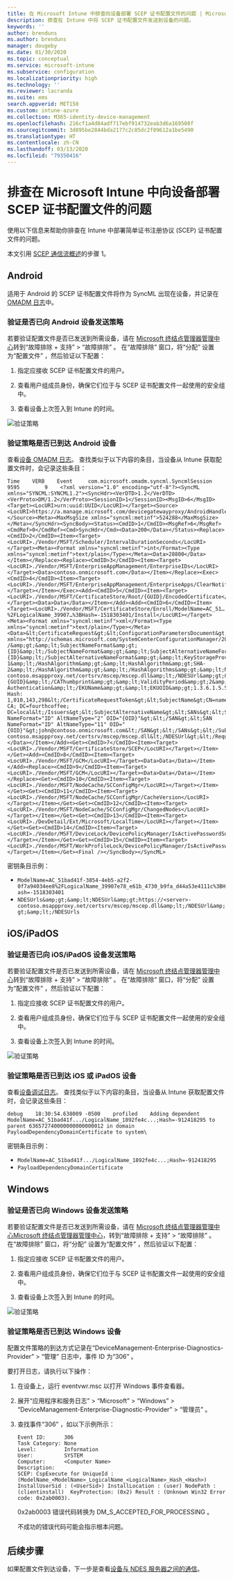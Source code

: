 ```yaml
---
title: 在 Microsoft Intune 中排查向设备部署 SCEP 证书配置文件的问题 | Microsoft Docs
description: 排查在 Intune 中将 SCEP 证书配置文件发送到设备的问题。
keywords: ''
author: brenduns
ms.author: brenduns
manager: dougeby
ms.date: 01/30/2020
ms.topic: conceptual
ms.service: microsoft-intune
ms.subservice: configuration
ms.localizationpriority: high
ms.technology: ''
ms.reviewer: lacranda
ms.suite: ems
search.appverid: MET150
ms.custom: intune-azure
ms.collection: M365-identity-device-management
ms.openlocfilehash: 216cf1a4d84adf717ebf914732eab3d6a169508f
ms.sourcegitcommit: 3d895be2844bda2177c2c85dc2f09612a1be5490
ms.translationtype: HT
ms.contentlocale: zh-CN
ms.lasthandoff: 03/13/2020
ms.locfileid: "79350416"
---
```

# <a name="troubleshoot-deployment-of-a-scep-certificate-profile-to-devices-in-microsoft-intune"></a>排查在 Microsoft Intune 中向设备部署 SCEP 证书配置文件的问题

使用以下信息来帮助你排查在 Intune 中部署简单证书注册协议 (SCEP) 证书配置文件的问题。

本文引用 [SCEP 通信流概述](troubleshoot-scep-certificate-profiles.md)的步骤 1。


## <a name="android"></a>Android

适用于 Android 的 SCEP 证书配置文件将作为 SyncML 出现在设备，并记录在 [OMADM 日志](troubleshoot-scep-certificate-profiles.md#logs-for-android-devices)中。

### <a name="validate-that-the-android-device-was-sent-the-policy"></a>验证是否已向 Android 设备发送策略

若要验证配置文件是否已发送到所需设备，请在 [Microsoft 终结点管理器管理中心](https://go.microsoft.com/fwlink/?linkid=2109431)转到“故障排除 + 支持”   > “故障排除”  。  在“故障排除”  窗口，将“分配”  设置为“配置文件”  ，然后验证以下配置：

1. 指定应接收 SCEP 证书配置文件的用户。

2. 查看用户组成员身份，确保它们位于与 SCEP 证书配置文件一起使用的安全组中。

3. 查看设备上次签入到 Intune 的时间。

![验证策略](../protect/media/troubleshoot-scep-certificate-profile-deployment/validate-policy-android.png)

### <a name="validate-the-policy-reached-the-android-device"></a>验证策略是否已到达 Android 设备

查看[设备 OMADM 日志](troubleshoot-scep-certificate-profiles.md#logs-for-android-devices)。 查找类似于以下内容的条目，当设备从 Intune 获取配置文件时，会记录这些条目：

```
Time    VERB    Event     com.microsoft.omadm.syncml.SyncmlSession     9595        9    <?xml version="1.0" encoding="utf-8"?><SyncML xmlns="SYNCML:SYNCML1.2"><SyncHdr><VerDTD>1.2</VerDTD><VerProto>DM/1.2</VerProto><SessionID>1</SessionID><MsgID>6</MsgID><Target><LocURI>urn:uuid:UUID</LocURI></Target><Source><LocURI>https://a.manage.microsoft.com/devicegatewayproxy/AndroidHandler.ashx</LocURI></Source><Meta><MaxMsgSize xmlns="syncml:metinf">524288</MaxMsgSize></Meta></SyncHdr><SyncBody><Status><CmdID>1</CmdID><MsgRef>6</MsgRef><CmdRef>0</CmdRef><Cmd>SyncHdr</Cmd><Data>200</Data></Status><Replace><CmdID>2</CmdID><Item><Target><LocURI>./Vendor/MSFT/Scheduler/IntervalDurationSeconds</LocURI></Target><Meta><Format xmlns="syncml:metinf">int</Format><Type xmlns="syncml:metinf">text/plain</Type></Meta><Data>28800</Data></Item></Replace><Replace><CmdID>3</CmdID><Item><Target><LocURI>./Vendor/MSFT/EnterpriseAppManagement/EnterpriseIDs</LocURI></Target><Data>contoso.onmicrosoft.com</Data></Item></Replace><Exec><CmdID>4</CmdID><Item><Target><LocURI>./Vendor/MSFT/EnterpriseAppManagement/EnterpriseApps/ClearNotifications</LocURI></Target></Item></Exec><Add><CmdID>5</CmdID><Item><Target><LocURI>./Vendor/MSFT/CertificateStore/Root/{GUID}/EncodedCertificate</LocURI></Target><Data>Data</Data></Item></Add><Add><CmdID>6</CmdID><Item><Target><LocURI>./Vendor/MSFT/CertificateStore/Enroll/ModelName=AC_51…%2FLogicalName_39907…%3BHash=-1518303401/Install</LocURI></Target><Meta><Format xmlns="syncml:metinf">xml</Format><Type xmlns="syncml:metinf">text/plain</Type></Meta><Data>&lt;CertificateRequest&gt;&lt;ConfigurationParametersDocument&gt;&amp;lt;ConfigurationParameters xmlns="http://schemas.microsoft.com/SystemCenterConfigurationManager/2012/03/07/CertificateEnrollment/ConfigurationParameters"&amp;gt;&amp;lt;ExpirationThreshold&amp;gt;20&amp;lt;/ExpirationThreshold&amp;gt;&amp;lt;RetryCount&amp;gt;3&amp;lt;/RetryCount&amp;gt;&amp;lt;RetryDelay&amp;gt;1&amp;lt;/RetryDelay&amp;gt;&amp;lt;TemplateName /&amp;gt;&amp;lt;SubjectNameFormat&amp;gt;{ID}&amp;lt;/SubjectNameFormat&amp;gt;&amp;lt;SubjectAlternativeNameFormat&amp;gt;{ID}&amp;lt;/SubjectAlternativeNameFormat&amp;gt;&amp;lt;KeyStorageProviderSetting&amp;gt;0&amp;lt;/KeyStorageProviderSetting&amp;gt;&amp;lt;KeyUsage&amp;gt;32&amp;lt;/KeyUsage&amp;gt;&amp;lt;KeyLength&amp;gt;2048&amp;lt;/KeyLength&amp;gt;&amp;lt;HashAlgorithms&amp;gt;&amp;lt;HashAlgorithm&amp;gt;SHA-1&amp;lt;/HashAlgorithm&amp;gt;&amp;lt;HashAlgorithm&amp;gt;SHA-2&amp;lt;/HashAlgorithm&amp;gt;&amp;lt;/HashAlgorithms&amp;gt;&amp;lt;NDESUrls&amp;gt;&amp;lt;NDESUrl&amp;gt;https://breezeappproxy-contoso.msappproxy.net/certsrv/mscep/mscep.dll&amp;lt;/NDESUrl&amp;gt;&amp;lt;/NDESUrls&amp;gt;&amp;lt;CAThumbprint&amp;gt;{GUID}&amp;lt;/CAThumbprint&amp;gt;&amp;lt;ValidityPeriod&amp;gt;2&amp;lt;/ValidityPeriod&amp;gt;&amp;lt;ValidityPeriodUnit&amp;gt;Years&amp;lt;/ValidityPeriodUnit&amp;gt;&amp;lt;EKUMapping&amp;gt;&amp;lt;EKUMap&amp;gt;&amp;lt;EKUName&amp;gt;Client Authentication&amp;lt;/EKUName&amp;gt;&amp;lt;EKUOID&amp;gt;1.3.6.1.5.5.7.3.2&amp;lt;/EKUOID&amp;gt;&amp;lt;/EKUMap&amp;gt;&amp;lt;/EKUMapping&amp;gt;&amp;lt;/ConfigurationParameters&amp;gt;&lt;/ConfigurationParametersDocument&gt;&lt;RequestParameters&gt;&lt;CertificateRequestToken&gt;PENlcnRFbn... Hash: 1,010,143,298&lt;/CertificateRequestToken&gt;&lt;SubjectName&gt;CN=name&lt;/SubjectName&gt;&lt;Issuers&gt;CN=FourthCoffee CA; DC=fourthcoffee; DC=local&lt;/Issuers&gt;&lt;SubjectAlternativeName&gt;&lt;SANs&gt;&lt;SAN NameFormat="ID" AltNameType="2" OID="{OID}"&gt;&lt;/SAN&gt;&lt;SAN NameFormat="ID" AltNameType="11" OID="{OID}"&gt;john@contoso.onmicrosoft.com&lt;/SAN&gt;&lt;/SANs&gt;&lt;/SubjectAlternativeName&gt;&lt;NDESUrl&gt;https://breezeappproxy-contoso.msappproxy.net/certsrv/mscep/mscep.dll&lt;/NDESUrl&gt;&lt;/RequestParameters&gt;&lt;/CertificateRequest&gt;</Data></Item></Add><Get><CmdID>7</CmdID><Item><Target><LocURI>./Vendor/MSFT/CertificateStore/SCEP</LocURI></Target></Item></Get><Add><CmdID>8</CmdID><Item><Target><LocURI>./Vendor/MSFT/GCM</LocURI></Target><Data>Data</Data></Item></Add><Replace><CmdID>9</CmdID><Item><Target><LocURI>./Vendor/MSFT/GCM</LocURI></Target><Data>Data</Data></Item></Replace><Get><CmdID>10</CmdID><Item><Target><LocURI>./Vendor/MSFT/NodeCache/SCConfigMgr</LocURI></Target></Item></Get><Get><CmdID>11</CmdID><Item><Target><LocURI>./Vendor/MSFT/NodeCache/SCConfigMgr/CacheVersion</LocURI></Target></Item></Get><Get><CmdID>12</CmdID><Item><Target><LocURI>./Vendor/MSFT/NodeCache/SCConfigMgr/ChangedNodes</LocURI></Target></Item></Get><Get><CmdID>13</CmdID><Item><Target><LocURI>./DevDetail/Ext/Microsoft/LocalTime</LocURI></Target></Item></Get><Get><CmdID>14</CmdID><Item><Target><LocURI>./Vendor/MSFT/DeviceLock/DevicePolicyManager/IsActivePasswordSufficient</LocURI></Target></Item></Get><Get><CmdID>15</CmdID><Item><Target><LocURI>./Vendor/MSFT/WorkProfileLock/DevicePolicyManager/IsActivePasswordSufficient</LocURI></Target></Item></Get><Final /></SyncBody></SyncML>
```

密钥条目示例：

- `ModelName=AC_51bad41f-3854-4eb5-a2f2-0f7a94034ee8%2FLogicalName_39907e78_e61b_4730_b9fa_d44a53e4111c%3BHash=-1518303401`
- `NDESUrls&amp;gt;&amp;lt;NDESUrl&amp;gt;https://<server>-contoso.msappproxy.net/certsrv/mscep/mscep.dll&amp;lt;/NDESUrl&amp;gt;&amp;lt;/NDESUrls`

## <a name="iosipados"></a>iOS/iPadOS

### <a name="validate-that-the-iosipados-device-was-sent-the-policy"></a>验证是否已向 iOS/iPadOS 设备发送策略

若要验证配置文件是否已发送到所需设备，请在 [Microsoft 终结点管理器管理中心](https://go.microsoft.com/fwlink/?linkid=2109431)转到“故障排除 + 支持”   > “故障排除”  。  在“故障排除”  窗口，将“分配”  设置为“配置文件”  ，然后验证以下配置：

1. 指定应接收 SCEP 证书配置文件的用户。

2. 查看用户组成员身份，确保它们位于与 SCEP 证书配置文件一起使用的安全组中。

3. 查看设备上次签入到 Intune 的时间。

![验证策略](../protect/media/troubleshoot-scep-certificate-profile-deployment/validate-policy-ios.png)

### <a name="validate-the-policy-reached-the-ios-or-ipados-device"></a>验证策略是否已到达 iOS 或 iPadOS 设备

查看[设备调试日志](troubleshoot-scep-certificate-profiles.md#logs-for-ios-and-ipados-devices)。 查找类似于以下内容的条目，当设备从 Intune 获取配置文件时，会记录这些条目：

```
debug    18:30:54.638009 -0500    profiled    Adding dependent ModelName=AC_51bad41f.../LogicalName_1892fe4c...;Hash=-912418295 to parent 636572740000000000000012 in domain PayloadDependencyDomainCertificate to system\
```

密钥条目示例：

- `ModelName=AC_51bad41f.../LogicalName_1892fe4c...;Hash=-912418295`
- `PayloadDependencyDomainCertificate`

## <a name="windows"></a>Windows

### <a name="validate-that-the-windows-device-was-sent-the-policy"></a>验证是否已向 Windows 设备发送策略

若要验证配置文件是否已发送到所需设备，请在 [Microsoft 终结点管理器管理中心](https://go.microsoft.com/fwlink/?linkid=2109431)[Microsoft 终结点管理器管理中心](https://go.microsoft.com/fwlink/?linkid=2109431)，转到“故障排除 + 支持”   > “故障排除”  。  在“故障排除”  窗口，将“分配”  设置为“配置文件”  ，然后验证以下配置：

1. 指定应接收 SCEP 证书配置文件的用户。

2. 查看用户组成员身份，确保它们位于与 SCEP 证书配置文件一起使用的安全组中。

3. 查看设备上次签入到 Intune 的时间。

![验证策略](../protect/media/troubleshoot-scep-certificate-profile-deployment/validate-policy-windows.png)

### <a name="validate-the-policy-reached-the-windows-device"></a>验证策略是否已到达 Windows 设备

配置文件策略的到达方式记录在“DeviceManagement-Enterprise-Diagnostics-Provider”   > “管理”  日志中，事件 ID 为“306”  。 

要打开日志，请执行以下操作：

1. 在设备上，运行 eventvwr.msc  以打开 Windows 事件查看器。

2. 展开“应用程序和服务日志”   > “Microsoft”   > “Windows”   > “DeviceManagement-Enterprise-Diagnostic-Provider”   > “管理员”  。

3. 查找事件“306”  ，如以下示例所示：

   ```
   Event ID:      306
   Task Category: None
   Level:         Information
   User:          SYSTEM
   Computer:      <Computer Name>
   Description:
   SCEP: CspExecute for UniqueId : (ModelName_<ModelName>_LogicalName_<LogicalName>_Hash_<Hash>) InstallUserSid : (<UserSid>) InstallLocation : (user) NodePath : (clientinstall)  KeyProtection: (0x2) Result : (Unknown Win32 Error code: 0x2ab0003).
   ```

   0x2ab0003  错误代码转换为 DM_S_ACCEPTED_FOR_PROCESSING  。

   不成功的错误代码可能会指示根本问题。

## <a name="next-steps"></a>后续步骤

如果配置文件到达设备，下一步是查看[设备与 NDES 服务器之间的通信](troubleshoot-scep-certificate-device-to-ndes.md)。
